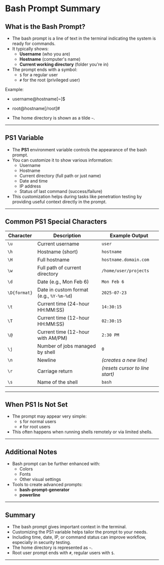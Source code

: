 # Bash Prompt Summary

## What is the Bash Prompt?

- The bash prompt is a line of text in the terminal indicating the system is ready for commands.
- It typically shows:
  - **Username** (who you are)
  - **Hostname** (computer's name)
  - **Current working directory** (folder you're in)
- The prompt ends with a symbol:
  - `$` for a regular user
  - `#` for the root (privileged user)

Example:
- username@hostname[~]$
- root@hostname[/root]#


- The home directory is shown as a tilde `~`.

---

## PS1 Variable

- The **PS1** environment variable controls the appearance of the bash prompt.
- You can customize it to show various information:
  - Username
  - Hostname
  - Current directory (full path or just name)
  - Date and time
  - IP address
  - Status of last command (success/failure)
- This customization helps during tasks like penetration testing by providing useful context directly in the prompt.

---

## Common PS1 Special Characters

| Character | Description                          | Example Output          |
| --------- | ---------------------------------- | -----------------------|
| `\u`      | Current username                   | `user`                 |
| `\h`      | Hostname (short)                  | `hostname`             |
| `\H`      | Full hostname                    | `hostname.domain.com`  |
| `\w`      | Full path of current directory   | `/home/user/projects`  |
| `\d`      | Date (e.g., Mon Feb 6)            | `Mon Feb 6`            |
| `\D{format}` | Date in custom format (e.g., `%Y-%m-%d`) | `2025-07-23`          |
| `\t`      | Current time (24-hour HH:MM:SS)  | `14:30:15`             |
| `\T`      | Current time (12-hour HH:MM:SS)  | `02:30:15`             |
| `\@`      | Current time (12-hour with AM/PM) | `2:30 PM`              |
| `\j`      | Number of jobs managed by shell  | `0`                    |
| `\n`      | Newline                          | *(creates a new line)* |
| `\r`      | Carriage return                  | *(resets cursor to line start)* |
| `\s`      | Name of the shell                | `bash`                 |

---

## When PS1 Is Not Set

- The prompt may appear very simple:
  - `$` for normal users
  - `#` for root users
- This often happens when running shells remotely or via limited shells.

---

## Additional Notes

- Bash prompt can be further enhanced with:
  - Colors
  - Fonts
  - Other visual settings
- Tools to create advanced prompts:
  - **bash-prompt-generator**
  - **powerline**

---

## Summary

- The bash prompt gives important context in the terminal.
- Customizing the PS1 variable helps tailor the prompt to your needs.
- Including time, date, IP, or command status can improve workflow, especially in security testing.
- The home directory is represented as `~`.
- Root user prompt ends with `#`, regular users with `$`.

---